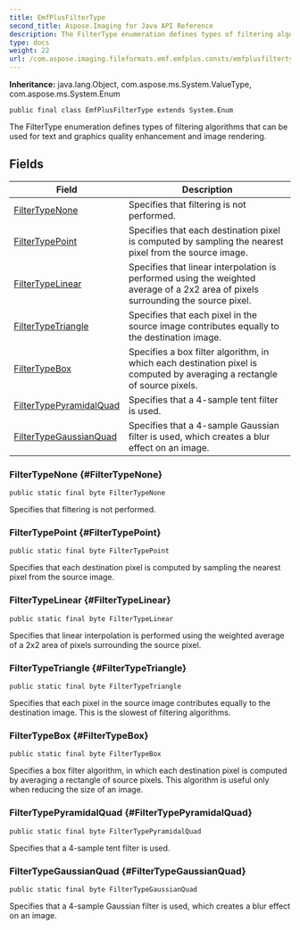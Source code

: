 ```yaml
---
title: EmfPlusFilterType
second_title: Aspose.Imaging for Java API Reference
description: The FilterType enumeration defines types of filtering algorithms that can be used for text and graphics quality enhancement and image rendering.
type: docs
weight: 22
url: /com.aspose.imaging.fileformats.emf.emfplus.consts/emfplusfiltertype/
---
```

**Inheritance:**
java.lang.Object, com.aspose.ms.System.ValueType, com.aspose.ms.System.Enum
```
public final class EmfPlusFilterType extends System.Enum
```

The FilterType enumeration defines types of filtering algorithms that can be used for text and graphics quality enhancement and image rendering.
## Fields

| Field | Description |
| --- | --- |
| [FilterTypeNone](#FilterTypeNone) | Specifies that filtering is not performed. |
| [FilterTypePoint](#FilterTypePoint) | Specifies that each destination pixel is computed by sampling the nearest pixel from the source image. |
| [FilterTypeLinear](#FilterTypeLinear) | Specifies that linear interpolation is performed using the weighted average of a 2x2 area of pixels surrounding the source pixel. |
| [FilterTypeTriangle](#FilterTypeTriangle) | Specifies that each pixel in the source image contributes equally to the destination image. |
| [FilterTypeBox](#FilterTypeBox) | Specifies a box filter algorithm, in which each destination pixel is computed by averaging a rectangle of source pixels. |
| [FilterTypePyramidalQuad](#FilterTypePyramidalQuad) | Specifies that a 4-sample tent filter is used. |
| [FilterTypeGaussianQuad](#FilterTypeGaussianQuad) | Specifies that a 4-sample Gaussian filter is used, which creates a blur effect on an image. |
### FilterTypeNone {#FilterTypeNone}
```
public static final byte FilterTypeNone
```


Specifies that filtering is not performed.

### FilterTypePoint {#FilterTypePoint}
```
public static final byte FilterTypePoint
```


Specifies that each destination pixel is computed by sampling the nearest pixel from the source image.

### FilterTypeLinear {#FilterTypeLinear}
```
public static final byte FilterTypeLinear
```


Specifies that linear interpolation is performed using the weighted average of a 2x2 area of pixels surrounding the source pixel.

### FilterTypeTriangle {#FilterTypeTriangle}
```
public static final byte FilterTypeTriangle
```


Specifies that each pixel in the source image contributes equally to the destination image. This is the slowest of filtering algorithms.

### FilterTypeBox {#FilterTypeBox}
```
public static final byte FilterTypeBox
```


Specifies a box filter algorithm, in which each destination pixel is computed by averaging a rectangle of source pixels. This algorithm is useful only when reducing the size of an image.

### FilterTypePyramidalQuad {#FilterTypePyramidalQuad}
```
public static final byte FilterTypePyramidalQuad
```


Specifies that a 4-sample tent filter is used.

### FilterTypeGaussianQuad {#FilterTypeGaussianQuad}
```
public static final byte FilterTypeGaussianQuad
```


Specifies that a 4-sample Gaussian filter is used, which creates a blur effect on an image.

